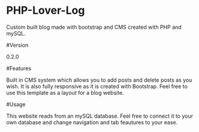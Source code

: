 # PHP-Lover-Log
Custom built blog made with bootstrap and CMS created with PHP and mySQL. 

#Version

0.2.0

#Features

Built in CMS system which allows you to add posts and delete posts as you wish. It is also fully responsive as it is created with Bootstrap.
Feel free to use this template as a layout for a blog website.


#Usage

This website reads from an mySQL database. Feel free to connect it to your own database and change navigation and tab feautures to your ease.

